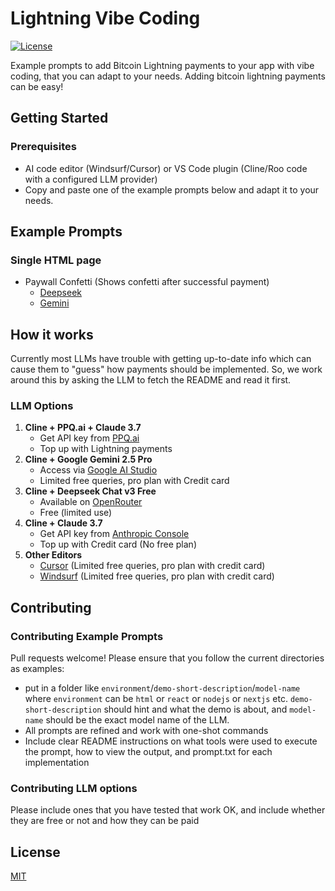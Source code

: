 # Lightning Vibe Coding

[![License](https://img.shields.io/badge/License-MIT-blue.svg)](LICENSE)

Example prompts to add Bitcoin Lightning payments to your app with vibe coding, that you can adapt to your needs. Adding bitcoin lightning payments can be easy!

## Getting Started

### Prerequisites

- AI code editor (Windsurf/Cursor) or VS Code plugin (Cline/Roo code with a configured LLM provider)
- Copy and paste one of the example prompts below and adapt it to your needs.

## Example Prompts

### Single HTML page

- Paywall Confetti (Shows confetti after successful payment)
  - [Deepseek](bitcoin-connect/paywall-confetti/deepseek-chat-v3-0324:free/README.md)
  - [Gemini](bitcoin-connect/paywall-confetti/gemini-2.5-pro/README.md)

## How it works

Currently most LLMs have trouble with getting up-to-date info which can cause them to "guess" how payments should be implemented. So, we work around this by asking the LLM to fetch the README and read it first.

### LLM Options

1. **Cline + PPQ.ai + Claude 3.7**
   - Get API key from [PPQ.ai](https://ppq.ai/api-docs)
   - Top up with Lightning payments
2. **Cline + Google Gemini 2.5 Pro**
   - Access via [Google AI Studio](https://aistudio.google.com/)
   - Limited free queries, pro plan with Credit card
3. **Cline + Deepseek Chat v3 Free**
   - Available on [OpenRouter](https://openrouter.ai/deepseek/deepseek-chat-v3-0324:free)
   - Free (limited use)
4. **Cline + Claude 3.7**
   - Get API key from [Anthropic Console](https://console.anthropic.com/)
   - Top up with Credit card (No free plan)
5. **Other Editors**
   - [Cursor](https://cursor.com) (Limited free queries, pro plan with credit card)
   - [Windsurf](https://windsurf.com/editor) (Limited free queries, pro plan with credit card)

## Contributing

### Contributing Example Prompts

Pull requests welcome! Please ensure that you follow the current directories as examples:

- put in a folder like `environment`/`demo-short-description`/`model-name` where `environment` can be `html` or `react` or `nodejs` or `nextjs` etc. `demo-short-description` should hint and what the demo is about, and `model-name` should be the exact model name of the LLM.
- All prompts are refined and work with one-shot commands
- Include clear README instructions on what tools were used to execute the prompt, how to view the output, and prompt.txt for each implementation

### Contributing LLM options

Please include ones that you have tested that work OK, and include whether they are free or not and how they can be paid

## License

[MIT](LICENSE)
